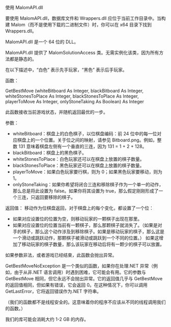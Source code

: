 使用 MalomAPI.dll

要使用 MalomAPI.dll，数据库文件和 Wrappers.dll 应位于当前工作目录中。当构建 Malom（而不是使用下载的二进制文件）时，你可以在 x64 目录下找到 Wrappers.dll。

MalomAPI.dll 是一个 64 位的 DLL。

MalomAPI.dll 提供了 MalomSolutionAccess 类。无需实例化该类，因为所有方法都是静态的。

在以下描述中，“白色” 表示先手玩家，“黑色” 表示后手玩家。

函数：

GetBestMove (whiteBitboard As Integer, blackBitboard As Integer, whiteStonesToPlace As Integer, blackStonesToPlace As Integer, playerToMove As Integer, onlyStoneTaking As Boolean) As Integer

此函数接收当前游戏状态，并随机返回最优的一步。

参数：

- whiteBitboard：棋盘上的白色棋子，以位棋盘编码：前 24 位中的每一位对应棋盘上的一个位置。关于位之间的映射，请参见 Bitboard.png。例如，整数 131 意味着棋盘左侧有一个垂直的三连，因为 131 = 1 + 2 + 128。
- blackBitboard：棋盘上的黑色棋子。
- whiteStonesToPlace：白色玩家还可以在棋盘上放置的棋子数量。
- blackStonesToPlace：黑色玩家还可以在棋盘上放置的棋子数量。
- playerToMove：如果白色玩家要行棋，则为 0；如果黑色玩家要移动，则为 1。
- onlyStoneTaking：如果你希望将闭合三连和移除棋子作为一个单一的动作，那么总是将此设置为 false。如果你将其设置为 true，那么假定刚刚形成了一个三连，只返回要移除的棋子。

返回值： 移动作为位棋盘返回，对于棋盘上的每个变化，都设置了一个位：

- 如果对应设置位的位置为空，则移动玩家的一颗棋子出现在那里。
- 如果对应设置位的位置当前有一颗棋子，那么那颗棋子就消失了。（如果是对手的棋子，那么这个动作涉及到移除棋子。如果是移动玩家的棋子，那么这是一个滑动或跳跃动作，那颗棋子被滑动或跳跃到一个不同的位置。） 如果这增加了移动玩家的棋子数量，那么该玩家在移动后将有一颗少的棋子可以放置。

如果参数非法，或者游戏已经结束，此函数会抛出异常。

GetBestMoveNoException 是一个类似的函数，如果你在处理.NET 异常（例如，由于从非.NET 语言调用）时遇到困难，它可能会有用。它的参数与 GetBestMove 相同，但它永远不会抛出异常。它的返回值几乎与 GetBestMove 的返回值相同，但如果有错误，它会返回 0。在这种情况下，你可以调用 GetLastError，它将返回错误作为.NET 字符串。

（我们的函数都不是线程安全的。这意味着你的程序不应该从不同的线程调用我们的函数。）

我们的库可能会消耗大约 1-2 GB 的内存。
